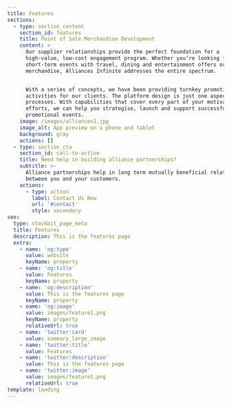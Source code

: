 ```yaml
---
title: Features
sections:
  - type: section_content
    section_id: features
    title: Point of Sale Merchandise Development
    content: >
      Our supplier relationships provide the perfect foundation for a
      high-value, low-cost engagement program. Whether you’re looking for
      short-term events with travel, dining and entertainment offers or premium
      merchandise, Alliances Infinite addresses the entire spectrum.


      With a series of concepts, we have been providing turnkey promotional
      activities for our clients. The platform design is just one aspect of our
      processes. With capabilities that cover every part of your motivational
      efforts, we can help you strategise, launch and support successful
      promotional events.
    image: /images/alliances1.jpg
    image_alt: App preview on a phone and tablet
    background: gray
    actions: []
  - type: section_cta
    section_id: call-to-action
    title: Need help in building alliance partnerships?
    subtitle: >-
      Alliance partnerships help in long term mutually beneficial relationships
      between you and your customers.
    actions:
      - type: action
        label: Contact Us Now
        url: '#contact'
        style: secondary
seo:
  type: stackbit_page_meta
  title: Features
  description: This is the features page
  extra:
    - name: 'og:type'
      value: website
      keyName: property
    - name: 'og:title'
      value: Features
      keyName: property
    - name: 'og:description'
      value: This is the features page
      keyName: property
    - name: 'og:image'
      value: images/feature1.png
      keyName: property
      relativeUrl: true
    - name: 'twitter:card'
      value: summary_large_image
    - name: 'twitter:title'
      value: Features
    - name: 'twitter:description'
      value: This is the features page
    - name: 'twitter:image'
      value: images/feature1.png
      relativeUrl: true
template: landing
---
```

